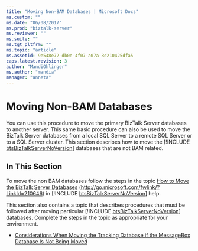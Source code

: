 ```yaml
---
title: "Moving Non-BAM Databases | Microsoft Docs"
ms.custom: ""
ms.date: "06/08/2017"
ms.prod: "biztalk-server"
ms.reviewer: ""
ms.suite: ""
ms.tgt_pltfrm: ""
ms.topic: "article"
ms.assetid: 9e548e72-db0e-4f07-a07a-8d210425dfa5
caps.latest.revision: 3
author: "MandiOhlinger"
ms.author: "mandia"
manager: "anneta"
---
```

# Moving Non-BAM Databases
You can use this procedure to move the primary BizTalk Server databases to another server. This same basic procedure can also be used to move the BizTalk Server databases from a local SQL Server to a remote SQL Server or to a SQL Server cluster. This section describes how to move the [!INCLUDE [btsBizTalkServerNoVersion](../includes/btsbiztalkservernoversion-md.md)] databases that are not BAM related.  
  
## In This Section  
 To move the non BAM databases follow the steps in the topic [How to Move the BizTalk Server Databases](http://go.microsoft.com/fwlink/?LinkId=210646) (<http://go.microsoft.com/fwlink/?LinkId=210646>) in [!INCLUDE [btsBizTalkServerNoVersion](../includes/btsbiztalkservernoversion-md.md)] help.  
  
 This section also contains a topic that describes procedures that must be followed after moving particular [!INCLUDE [btsBizTalkServerNoVersion](../includes/btsbiztalkservernoversion-md.md)] databases. Complete the steps in the topic as appropriate for your environment.  
  
-   [Considerations When Moving the Tracking Database if the MessageBox Database Is Not Being Moved](../technical-guides/before-you-move-the-tracking-database-if-messagebox-database-is-not-moving.md)